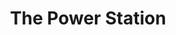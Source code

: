 ---
title: "The Power Station"
summary: "The Power Station was formed in 1984 and consisted of and of with of and singer . When Robert Palmer quit the group in mid-1985, was recruited as the lead singer. The band folded in late 1985 as the members turned to other projects. The band reunited in 1995 with its original members. The group worked together on writing and arranging a new album, however, personal issues forced bassist John Taylor to withdraw from the project and leave the band before any recording took place. Producer stepped in to become the Power Station's bassist and new fourth member, playing all bass parts on the album \"Living in Fear\" . Bernard Edwards died of pneumonia in April, 1996 and the group disbanded permanently in 1997."
image: "the-power-station.jpg"
---